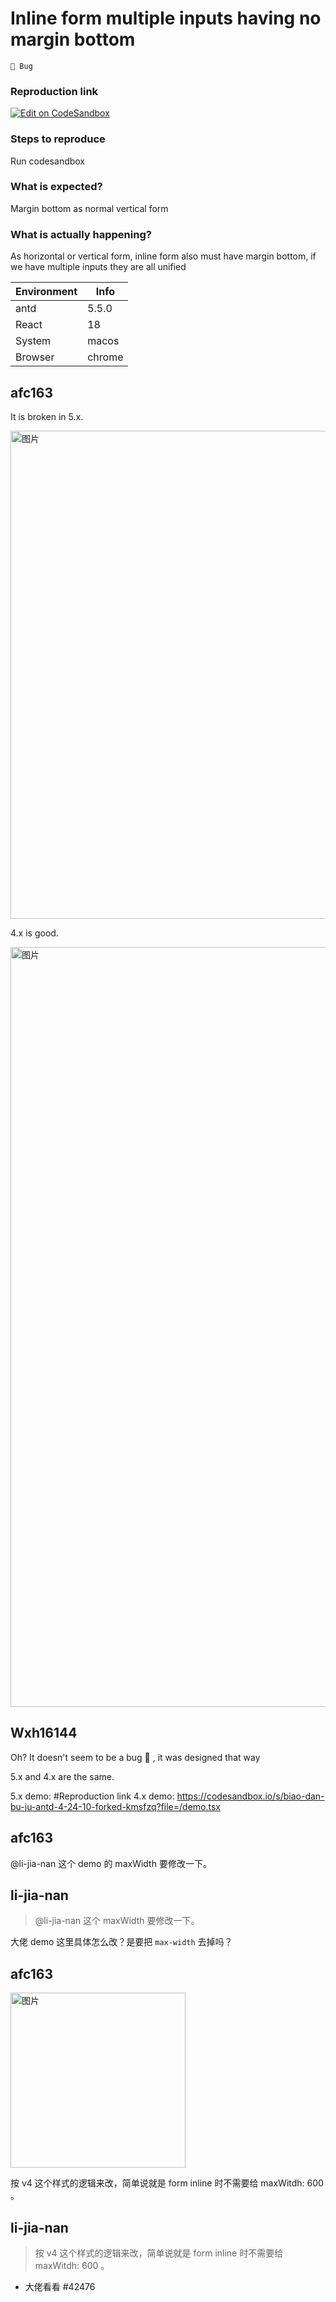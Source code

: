 # Inline form multiple inputs having no margin bottom

`🐛 Bug`

### Reproduction link

[![Edit on CodeSandbox](https://codesandbox.io/static/img/play-codesandbox.svg)](https://codesandbox.io/s/form-layout-antd-5-5-0-forked-6gdxgs?file=/demo.js)

### Steps to reproduce

Run codesandbox

### What is expected?

Margin bottom as normal vertical form

### What is actually happening?

As horizontal or vertical form, inline form also must have margin bottom, if we have multiple inputs they are all unified

| Environment | Info   |
| ----------- | ------ |
| antd        | 5.5.0  |
| React       | 18     |
| System      | macos  |
| Browser     | chrome |

<!-- generated by ant-design-issue-helper. DO NOT REMOVE -->

## afc163

It is broken in 5.x.

<img width="781" alt="图片" src="https://github.com/ant-design/ant-design/assets/507615/81e4aa32-5570-4465-9877-2c1abeedd827">

4.x is good.

<img width="1216" alt="图片" src="https://github.com/ant-design/ant-design/assets/507615/38e2766d-d002-4cee-a965-c11f3ce124be">

## Wxh16144

Oh? It doesn't seem to be a bug 🤔 , it was designed that way

5.x and 4.x are the same.

5.x demo: #Reproduction link
4.x demo: https://codesandbox.io/s/biao-dan-bu-ju-antd-4-24-10-forked-kmsfzq?file=/demo.tsx

## afc163

@li-jia-nan 这个 demo 的 maxWidth 要修改一下。

## li-jia-nan

> @li-jia-nan 这个 maxWidth 要修改一下。

大佬 demo 这里具体怎么改？是要把 `max-width` 去掉吗？

## afc163

<img width="280" alt="图片" src="https://github.com/ant-design/ant-design/assets/507615/b5ade618-e949-4035-9dea-bd2c8656d01c">

按 v4 这个样式的逻辑来改，简单说就是 form inline 时不需要给 maxWitdh: 600 。

## li-jia-nan

> 按 v4 这个样式的逻辑来改，简单说就是 form inline 时不需要给 maxWitdh: 600 。

- 大佬看看 #42476
